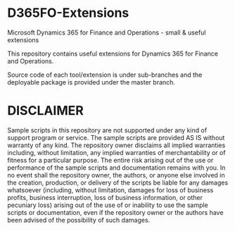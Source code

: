 # D365FO-Extensions
Microsoft Dynamics 365 for Finance and Operations - small &amp; useful extensions

This repository contains useful extensions for Dynamics 365 for Finance and Operations.

Source code of each tool/extension is under sub-branches and the deployable package is provided under the master branch.

# DISCLAIMER

Sample scripts in this repository are not supported under any kind of support program or service. The sample scripts are provided AS IS without warranty of any kind. The repository owner disclaims all implied warranties including, without limitation, any implied warranties of merchantability or of fitness for a particular purpose. The entire risk arising out of the use or performance of the sample scripts and documentation remains with you. In no event shall the repository owner, the authors, or anyone else involved in the creation, production, or delivery of the scripts be liable for any damages whatsoever (including, without limitation, damages for loss of business profits, business interruption, loss of business information, or other pecuniary loss) arising out of the use of or inability to use the sample scripts or documentation, even if the repository owner or the authors have been advised of the possibility of such damages.

